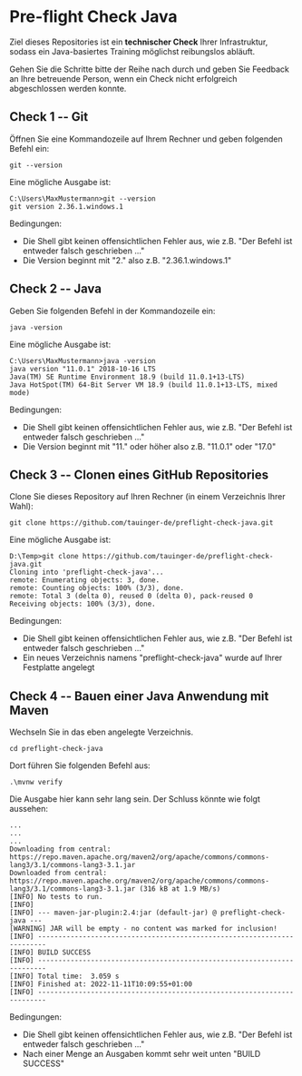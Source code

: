 # Pre-flight Check Java

Ziel dieses Repositories ist ein **technischer Check** Ihrer Infrastruktur, sodass ein Java-basiertes Training
möglichst reibungslos abläuft.

Gehen Sie die Schritte bitte der Reihe nach durch und geben Sie Feedback an Ihre betreuende Person, wenn ein Check 
nicht erfolgreich abgeschlossen werden konnte.

## Check 1 -- Git

Öffnen Sie eine Kommandozeile auf Ihrem Rechner und geben folgenden Befehl ein:

````shell
git --version
````

Eine mögliche Ausgabe ist:
````shell
C:\Users\MaxMustermann>git --version
git version 2.36.1.windows.1
````

Bedingungen:
- Die Shell gibt keinen offensichtlichen Fehler aus, wie z.B. "Der Befehl ist entweder falsch geschrieben ..."
- Die Version beginnt mit "2." also z.B. "2.36.1.windows.1"

## Check 2 -- Java

Geben Sie folgenden Befehl in der Kommandozeile ein:

````shell
java -version
````

Eine mögliche Ausgabe ist:
````shell
C:\Users\MaxMustermann>java -version
java version "11.0.1" 2018-10-16 LTS
Java(TM) SE Runtime Environment 18.9 (build 11.0.1+13-LTS)
Java HotSpot(TM) 64-Bit Server VM 18.9 (build 11.0.1+13-LTS, mixed mode)
````

Bedingungen:
- Die Shell gibt keinen offensichtlichen Fehler aus, wie z.B. "Der Befehl ist entweder falsch geschrieben ..."
- Die Version beginnt mit "11." oder höher also z.B. "11.0.1" oder "17.0"
 
## Check 3 -- Clonen eines GitHub Repositories

Clone Sie dieses Repository auf Ihren Rechner (in einem Verzeichnis Ihrer Wahl):

````shell
git clone https://github.com/tauinger-de/preflight-check-java.git
````

Eine mögliche Ausgabe ist:
````shell
D:\Temp>git clone https://github.com/tauinger-de/preflight-check-java.git
Cloning into 'preflight-check-java'...
remote: Enumerating objects: 3, done.
remote: Counting objects: 100% (3/3), done.
remote: Total 3 (delta 0), reused 0 (delta 0), pack-reused 0
Receiving objects: 100% (3/3), done.
````

Bedingungen:
- Die Shell gibt keinen offensichtlichen Fehler aus, wie z.B. "Der Befehl ist entweder falsch geschrieben ..."
- Ein neues Verzeichnis namens "preflight-check-java" wurde auf Ihrer Festplatte angelegt


## Check 4 -- Bauen einer Java Anwendung mit Maven

Wechseln Sie in das eben angelegte Verzeichnis.

````shell
cd preflight-check-java
````

Dort führen Sie folgenden Befehl aus:

````shell
.\mvnw verify
````

Die Ausgabe hier kann sehr lang sein. Der Schluss könnte wie folgt aussehen:

````shell
...
...
...
Downloading from central: https://repo.maven.apache.org/maven2/org/apache/commons/commons-lang3/3.1/commons-lang3-3.1.jar
Downloaded from central: https://repo.maven.apache.org/maven2/org/apache/commons/commons-lang3/3.1/commons-lang3-3.1.jar (316 kB at 1.9 MB/s)
[INFO] No tests to run.
[INFO]
[INFO] --- maven-jar-plugin:2.4:jar (default-jar) @ preflight-check-java ---
[WARNING] JAR will be empty - no content was marked for inclusion!
[INFO] ------------------------------------------------------------------------
[INFO] BUILD SUCCESS
[INFO] ------------------------------------------------------------------------
[INFO] Total time:  3.059 s
[INFO] Finished at: 2022-11-11T10:09:55+01:00
[INFO] ------------------------------------------------------------------------
````

Bedingungen:
- Die Shell gibt keinen offensichtlichen Fehler aus, wie z.B. "Der Befehl ist entweder falsch geschrieben ..."
- Nach einer Menge an Ausgaben kommt sehr weit unten "BUILD SUCCESS"

